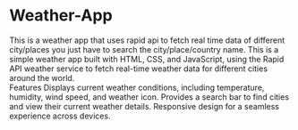 # Weather-App
This is a weather app that uses rapid api to fetch real time data of different city/places you just have to search the city/place/country name.
This is a simple weather app built with HTML, CSS, and JavaScript, using the Rapid API weather service to fetch real-time weather data for different cities around the world.
<br>
Features
Displays current weather conditions, including temperature, humidity, wind speed, and weather icon.
Provides a search bar to find cities and view their current weather details.
Responsive design for a seamless experience across devices.
 